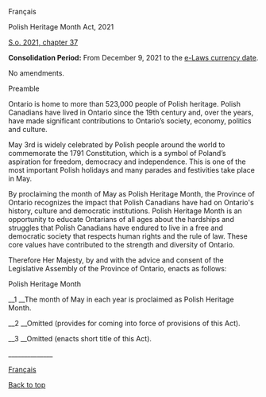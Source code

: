 [<a id="Top"></a>Français](http://www.ontario.ca/fr/lois/loi/21p37)

Polish Heritage Month Act, 2021

[S\.o\. 2021, chapter 37](https://www.ontario.ca/laws/statute/s21037)

__Consolidation Period:__  From December 9, 2021 to the [e\-Laws currency date](http://www.e-laws.gov.on.ca/navigation?file=currencyDates&lang=en)\.

No amendments\.

Preamble

Ontario is home to more than 523,000 people of Polish heritage\. Polish Canadians have lived in Ontario since the 19th century and, over the years, have made significant contributions to Ontario’s society, economy, politics and culture\.

May 3rd is widely celebrated by Polish people around the world to commemorate the 1791 Constitution, which is a symbol of Poland’s aspiration for freedom, democracy and independence\. This is one of the most important Polish holidays and many parades and festivities take place in May\.

By proclaiming the month of May as Polish Heritage Month, the Province of Ontario recognizes the impact that Polish Canadians have had on Ontario's history, culture and democratic institutions\. Polish Heritage Month is an opportunity to educate Ontarians of all ages about the hardships and struggles that Polish Canadians have endured to live in a free and democratic society that respects human rights and the rule of law\. These core values have contributed to the strength and diversity of Ontario\.

Therefore Her Majesty, by and with the advice and consent of the Legislative Assembly of the Province of Ontario, enacts as follows:

Polish Heritage Month

__1 __The month of May in each year is proclaimed as Polish Heritage Month\.

__2 __Omitted \(provides for coming into force of provisions of this Act\)\.

__3 __Omitted \(enacts short title of this Act\)\.

\_\_\_\_\_\_\_\_\_\_\_\_\_\_

[Français](http://www.ontario.ca/fr/lois/loi/21p37)

[Back to top](#Top)

